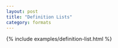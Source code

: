 ```yaml
---
layout: post
title: "Definition Lists"
category: formats
---
```


{% include examples/definition-list.html %}


